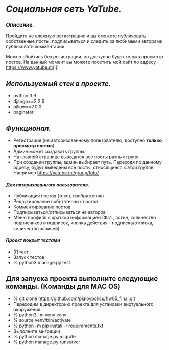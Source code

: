 # _Социальная сеть YaTube._

### _Описание._
Пройдите не сложную регистрацию и вы сможете публиковать собственные посты, подписываться и следить за любимыми авторами, публиковать комментарии.

Можно обойтись без регистрации, но доступно будет только просмотр постов.
На данный момент вы можете посетить мой сайт по адресу https://www.yatube.ml 🙂

## _Используемый стек в проекте._

- python 3.9
- django==2.2.6
- pillow==7.0.0
- paginator

## _Функционал._
- Регистрация (не авторизованному пользователю, доступно **только просмотр постов**)
- Админ может создавать группы.
- На главной странице выводятся все посты разных групп.
- При создании группы, админ выбирает путь. Переходя по данному адресу, будут выведены все посты, относящиеся к этой группе. Например https://yatube.ml/group/foto/
#### _Для авторизованного пользователя._
- Публикация постов (текст, изображения)
- Редактирование собствтенных постов
- Комментирование постов
- Подписываться/отписываться на авторов
- Меню профиля с краткой информацией (Ф.И., логин, количество подписчиков и подписок, кнопка действия - подписка/отписка, количество записей)
#### _Проект покрыт тестами_
- 31 тест
- Запуск тестов
- % python3 manage.py test


## Для запуска проекта выполните следующие команды. (Команды для  MAC OS) 
- % git clone https://github.com/pialoypolicu/hw05_final.git
- Переходим в директорию проекта для установки виртуального окрружения 
- % python3 -m venv venv 
- % source venv/bin/activate
- % python -m pip install -r requirements.txt 
- Выполните миграции
- % python manage.py migrate
- % python manage.py runserver



